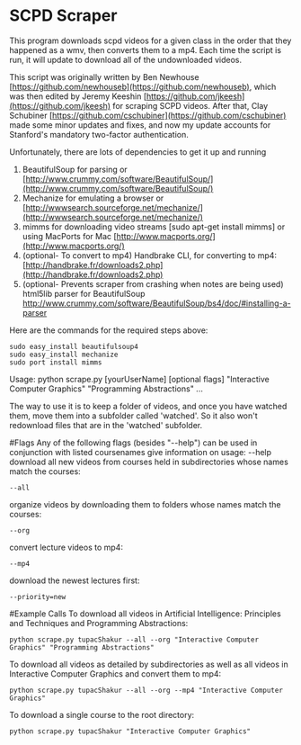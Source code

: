 # SCPD Scraper

This program downloads scpd videos for a given class in the order
that they happened as a wmv, then converts them to a mp4. Each time
the script is run, it will update to download all of the undownloaded
videos.

This script was originally written by Ben Newhouse [https://github.com/newhouseb](https://github.com/newhouseb), which was then edited by Jeremy Keeshin [https://github.com/jkeesh](https://github.com/jkeesh) for scraping SCPD videos. After that, Clay Schubiner [https://github.com/cschubiner](https://github.com/cschubiner) made some minor updates and fixes, and now my update accounts for Stanford's mandatory two-factor authentication.

Unfortunately, there are lots of dependencies to get it up and running

1. BeautifulSoup for parsing or [http://www.crummy.com/software/BeautifulSoup/](http://www.crummy.com/software/BeautifulSoup/)
2. Mechanize for emulating a browser or [http://wwwsearch.sourceforge.net/mechanize/](http://wwwsearch.sourceforge.net/mechanize/)
3. mimms for downloading video streams [sudo apt-get install mimms] or using MacPorts for Mac [http://www.macports.org/](http://www.macports.org/)
4. (optional- To convert to mp4) Handbrake CLI, for converting to mp4: [http://handbrake.fr/downloads2.php](http://handbrake.fr/downloads2.php)
5. (optional- Prevents scraper from crashing when notes are being used) html5lib parser for BeautifulSoup http://www.crummy.com/software/BeautifulSoup/bs4/doc/#installing-a-parser

Here are the commands for the required steps above:

    sudo easy_install beautifulsoup4
    sudo easy_install mechanize
    sudo port install mimms

Usage:
    python scrape.py [yourUserName] [optional flags] "Interactive Computer Graphics" "Programming Abstractions" ...


The way to use it is to keep a folder of videos, and once you have watched them, move them
into a subfolder called 'watched'. So it also won't redownload files that are in the 'watched' subfolder.


#Flags
Any of the following flags (besides "--help") can be used in conjunction with listed coursenames
give information on usage:
    --help
download all new videos from courses held in subdirectories whose names match the courses:

    --all
organize videos by downloading them to folders whose names match the courses:

    --org
convert lecture videos to mp4:

    --mp4
download the newest lectures first:

    --priority=new

#Example Calls
To download all videos in Artificial Intelligence: Principles and Techniques and Programming Abstractions:

    python scrape.py tupacShakur --all --org "Interactive Computer Graphics" "Programming Abstractions"

To download all videos as detailed by subdirectories as well as all videos in Interactive Computer Graphics and convert them to mp4:

    python scrape.py tupacShakur --all --org --mp4 "Interactive Computer Graphics"

To download a single course to the root directory:

    python scrape.py tupacShakur "Interactive Computer Graphics"
